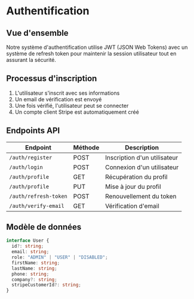 # Authentification

## Vue d'ensemble

Notre système d'authentification utilise JWT (JSON Web Tokens) avec un système de refresh token pour maintenir la session utilisateur tout en assurant la sécurité.

## Processus d'inscription

1. L'utilisateur s'inscrit avec ses informations
2. Un email de vérification est envoyé
3. Une fois vérifié, l'utilisateur peut se connecter
4. Un compte client Stripe est automatiquement créé

## Endpoints API

| Endpoint | Méthode | Description |
|----------|---------|-------------|
| `/auth/register` | POST | Inscription d'un utilisateur |
| `/auth/login` | POST | Connexion d'un utilisateur |
| `/auth/profile` | GET | Récupération du profil |
| `/auth/profile` | PUT | Mise à jour du profil |
| `/auth/refresh-token` | POST | Renouvellement du token |
| `/auth/verify-email` | GET | Vérification d'email |

## Modèle de données

```typescript
interface User {
  id?: string;
  email: string;
  role: "ADMIN" | "USER" | "DISABLED";
  firstName: string;
  lastName: string;
  phone: string;
  company?: string;
  stripeCustomerId?: string;
}